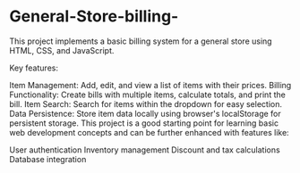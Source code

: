 # General-Store-billing-
This project implements a basic billing system for a general store using HTML, CSS, and JavaScript.

Key features:

Item Management: Add, edit, and view a list of items with their prices.
Billing Functionality: Create bills with multiple items, calculate totals, and print the bill.
Item Search: Search for items within the dropdown for easy selection.
Data Persistence: Store item data locally using browser's localStorage for persistent storage.
This project is a good starting point for learning basic web development concepts and can be further enhanced with features like:

User authentication
Inventory management
Discount and tax calculations
Database integration
